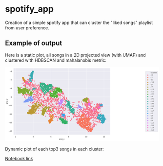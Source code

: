 # spotify_app
Creation of a simple spotify app that can cluster the "liked songs" playlist from user preference.

## Example of output

Here is a static plot, all songs in a 2D projected view (with UMAP) and clustered with HDBSCAN and mahalanobis metric:

![All songs in a 2D plot](img/umap_2D_likedsong.svg?raw=true "UMAP")

Dynamic plot of each top3 songs in each cluster:

[Notebook link](https://nbviewer.jupyter.org/github/sqrx-mckl/spotify_app/blob/master/4_eda_umap_clustering.ipynb#My-most-popular-songs-in-a-2D-plot)
